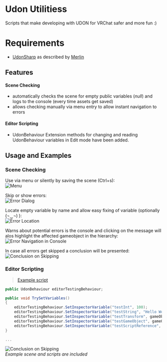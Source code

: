 # Udon Utilitiess

Scripts that make developing with UDON for VRChat safer and more fun :)

# Requirements

 - [UdonSharp](https://github.com/vrchat-community/UdonSharp#requirements) as described by [Merlin](https://github.com/MerlinVR)

## Features

#### Scene Checking
* automatically checks the scene for empty public variables (*null*) and logs to the console (every time assets get saved)
* allows checking manually via menu entry to allow instant navigation to errors

#### Editor Scripting
* UdonBehaviour Extension methods for changing and reading UdonBehaviour variables in Edit mode have been added.

## Usage and Examples

### Scene Checking
Use via menu or silently by saving the scene (Ctrl+s):  
![Menu](README/menu.png)

Skip or show errors:  
![Error Dialog](README/errorMessage.png)

Locate empty variable by name and allow easy fixing of variable (optionally (¬‿¬) ):  
![Error Location](README/errorLocation.png)

Warns about potential errors is the console and clicking on the message will alos highlight the affected gameobject in the hierarchy:  
![Error Navigation in Console](README/errorNavigationInConsole.png)

In case all errors get skipped a conclusion will be presented:  
![Conclusion on Skipping](README/conclusion.png)

### Editor Scripting
> [Example script](Scripts/Examples/InspectorValueChangerExample.cs)
````c#
public UdonBehaviour editorTestingBehaviour;

public void TrySetVariables()
{
    editorTestingBehaviour.SetInspectorVariable("testInt", 100);
    editorTestingBehaviour.SetInspectorVariable("testString", "Hello World");
    editorTestingBehaviour.SetInspectorVariable("testTransform", gameObject.transform);
    editorTestingBehaviour.SetInspectorVariable("testGameObject", gameObject);
    editorTestingBehaviour.SetInspectorVariable("testScriptReference", editorTestingBehaviour);
}

...
````

![Conclusion on Skipping](README/inspectorValueChangerExample.gif)  
*Example scene and scripts are included*

